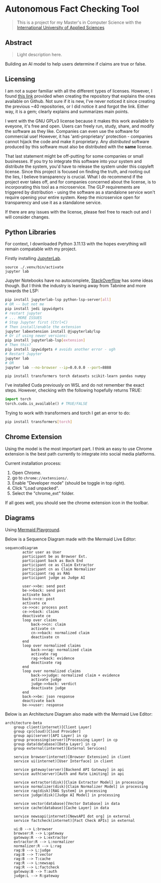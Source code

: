 # Autonomous Fact Checking Tool

> This is a project for my Master's in Computer Science with the [International University of Applied Sciences](https://www.iu.org/)

## Abstract

> Light description here.

Building an AI model to help users determine if claims are true or false.

## Licensing

I am not a super familiar with all the different types of licenses.
However, I found [this link](https://choosealicense.com/licenses/) provided when creating the repository that explains the ones available on Github.
Not sure if it is new, I've never noticed it since creating the previous ~40 repositories, or I did notice it and forgot the link.
Either way, it is a gem; clearly explains and summarizes main points.

I went with the GNU GPLv3 license because it makes this work available to eveyone, it's free and open.
Users can freely run, study, share, and modify the software as they like.
Companies can even use the software for commercial use!
However, it has 'anti-proprietary' protection - companies cannot hijack the code and make it proprietary.
Any _distributed_ software produced by this software must also be distributed with the **same** license.

That last statement might be off-putting for some companies or small businesses.
If you try to integrate this software into your system and distribute the system, you'd have to release the system under this copyleft license.
Since this project is focused on finding the truth, and rooting out the lies, I believe transparency is crucial.
What I do recommend if the project ever takes off,
and for companies concerned about the license,
is to incorporating this tool as a microservice.
The GLP requirements are triggered by distribution - using the software as a standalone service won't require opening your entire system.
Keep the microservice open for transparency and use it as a standalone service.

If there are any issues with the license, please feel free to reach out and I will consider changes.

## Python Libraries

For context, I downloaded Python 3.11.13 with the hopes everything will remain compatable with my project.

Firstly installing [JupyterLab](https://jupyter.org/install).

```
source ./.venv/bin/activate
jupyter lab
```

Jupyter Notebooks have no autocomplete,
[StackOverflow](https://stackoverflow.com/questions/45390326/how-to-get-autocomplete-in-jupyter-notebook-without-using-tab)
has some ideas though.
But I think the industry is leaning away from Tabnine and more towards the LSP:

```bash
pip install jupyterlab-lsp python-lsp-server[all]
# OR -- but not me
pip install jedi ipywidgets
# restart jupyter
# ... MORE ISSUES
# Stop Jupyter first (Ctrl+C)
# Then install/enable the extension
jupyter labextension install @jupyterlab/lsp
# Or if using newer versions:
pip install jupyterlab-lsp[extension]
# Then this?
pip install ipywidgets # avoids another error - ugh
# Restart Jupyter
jupyter lab
# OR
jupyter lab --no-browser --ip=0.0.0.0 --port=8888
```

```
pip install transformers torch datasets scikit-learn pandas numpy
```

I've installed Cuda previously on WSL and do not remember the exact steps.
However, checking with the following hopefully returns TRUE:

```python
import torch
torch.cuda.is_available() # TRUE/FALSE
```

Trying to work with transformers and torch I get an error to do:

```bash
pip install transformers[torch]
```

## Chrome Extension

Using the model is the most important part.
I think an easy to use Chrome extension is the best path currently to integrate into social media platforms.

Current installation process:

1. Open Chrome.
2. go to `chrome://extensions/`.
3. Enable "Developer mode" (should be toggle in top right).
4. Click "Load unpacked".
5. Select the "chrome_ext" folder.

If all goes well, you should see the chrome extension icon in the toolbar.

## Diagrams

Using [Mermaid Playground](https://www.mermaidchart.com/play?utm_source=mermaid_live_editor&utm_medium=toggle#pako:eNqNksFqwzAMhl_F5Dq6B8ih0G1lbMfBbr04sgjuWju1nKww9u6TTBsnwYHl4sT_r9-fI_1U4A1WdUV46dEBvljdBn0-OHV7NEQfVE8YlCb1yWvWOh2iBdtpF1WDoj8F_y3W_TU-rvg0fCWnrHtnyi5Iac8nbc-SFRJF2Rp0K96P3WtZP_amTWnv6WX3dnDZKPfabLcN1orQGdV5illtUDQGLarMZAcdMV1pUsRfXAYcueIHzJuAd2_wgESLGsgEID-DsmSwGHjyvlN-4B4sCyZw_M_qoj5GsmOu8MaIgoM1MixzxwRoVo3TJv8LL7XsDqgeVs4bT0v2uZa2Rl4-zliIq7iLgBnwDUkm5EjeqYDUeUdYbMRiEoRAJqyeVFW_f84gBd0).

Below is a Sequence Diagram made with the Mermaid Live Editor:

```mermaid
sequenceDiagram
        actor user as User
        participant be as Browser Ext.
        participant back as Back End
        participant ce as Claim Extractor
        participant cn as Claim Normalizer
        participant rag as RAG
        participant judge as Judge AI

        user->>be: send post
        be->>back: send post
        activate back
        back->>ce: post
        activate ce
        ce->>ce: process post
        ce->>back: claims
        deactivate ce
        loop over claims
            back->>cn: claim
            activate cn
            cn->>back: normalized claim
            deactivate cn
        end
        loop over normalized claims
            back->>rag: normalized claim
            activate rag
            rag->>back: evidence
            deactivate rag
        end
        loop over normalized claims
            back->>judge: normalized claim + evidence
            activate judge
            judge->>back: verdict
            deactivate judge
        end
        back->>be: json response
        deactivate back
        be->>user: response
```

Below is an Architecture Diagram also made with the Mermaid Live Editor:

```mermaid
architecture-beta
    group client(internet)[Client Layer]
    group cp(cloud)[Cloud Provider]
    group api(server)[API Layer] in cp
    group processing(server)[Processing Layer] in cp
    group data(database)[Data Layer] in cp
    group external(internet)[External Services]

    service browser(internet)[Browser Extension] in client
    service ui(internet)[User Interface] in client

    service gateway(server)[Backend API Gateway] in api
    service auth(server)[Auth and Rate Limiting] in api

    service extractor(disk)[Claim Extractor Model] in processing
    service normalizer(disk)[Claim Normalizer Model] in processing
    service rag(disk)[RAG System] in processing
    service judge(disk)[Judge AI Model] in processing

    service vector(database)[Vector Database] in data
    service cache(database)[Cache Layer] in data

    service newsapi(internet)[NewsAPI dot org] in external
    service factcheck(internet)[Fact Check APIs] in external

    ui:B --> L:browser
    browser:R --> L:gateway
    gateway:R --> L:extractor
    extractor:R --> L:normalizer
    normalizer:R --> L:rag
    rag:B --> L:judge
    rag:B --> T:vector
    rag:B --> T:cache
    rag:R --> L:newsapi
    rag:R --> L:factcheck
    gateway:B --> T:auth
    judge:L --> R:gateway
```
